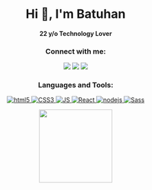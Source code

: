 <h1 align="center">Hi 👋, I'm Batuhan</h1>
<h4 align="center" >22 y/o Technology Lover </h2>

<h3 align="center">Connect with me:</h2>
<p align="center">
  <a href="https://www.linkedin.com/in/batuhan-ak%C3%A7ay-9501b3183/"><img src="https://img.shields.io/badge/linkedin-0077B5.svg?style=for-the-badge&logo=linkedin&logoColor=white"/></a>
  <a href="https://twitter.com/batuhandevs"><img src="https://img.shields.io/badge/twitter-1DA1F2.svg?style=for-the-badge&logo=twitter&logoColor=white"/></a>
  <a href="mailto:akcay.batu75@gmail.com"><img src="https://img.shields.io/badge/Gmail-D14836?style=for-the-badge&logo=gmail&logoColor=white"/></a>
</p>
<h3 align="center">Languages and Tools:</h2>
<p align="center">
 <a href="https://www.w3schools.com/html/" target="_blank"> <img src="https://img.shields.io/badge/HTML5-E34F26?style=for-the-badge&logo=html5&logoColor=white" alt="html5"/>
 <a href="https://www.w3schools.com/css/" target="_blank"> <img src="https://img.shields.io/badge/CSS3-1572B6?style=for-the-badge&logo=css3&logoColor=white" alt="CSS3"/> 
 <a href="https://www.w3schools.com/js/" target="_blank"> <img src="https://img.shields.io/badge/JavaScript-F7DF1E?style=for-the-badge&logo=javascript&logoColor=black" alt="JS"/>
 <a href="https://reactjs.org/" target="_blank"> <img src="https://img.shields.io/badge/React-20232A?style=for-the-badge&logo=react&logoColor=61DAFB" alt="React"/>
 <a href="https://nodejs.org/en/" target="_blank"> <img src="https://img.shields.io/badge/Node.js-43853D?style=for-the-badge&logo=node-dot-js&logoColor=white" alt="nodejs"/> 
 <a href="https://sass-lang.com/" target="_blank"> <img src="https://img.shields.io/badge/Sass-CC6699?style=for-the-badge&logo=sass&logoColor=white" alt="Sass"/> 
</p>

<p align="center">
 
<!--<img src="https://github-readme-stats.vercel.app/api/top-langs/?username=akcaybatu&langs_count=5&layout=compact&hide=html&theme=radical" alt="akcaybatu"/> --->
<img height="170em" src="https://github-readme-stats.vercel.app/api?username=akcaybatu&include_all_commits=true&count_private=true&show_icons=true&theme=radical"/>
</p>
